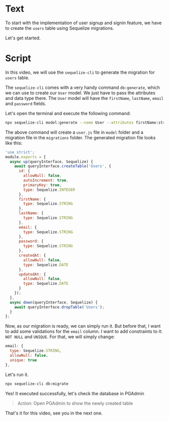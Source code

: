 # Text
To start with the implementation of user signup and signin feature, we have to create the `users` table using Sequelize migrations. 

Let's get started.

# Script
In this video, we will use the `sequelize-cli` to generate the migration for `users` table.

The `sequelize-cli` comes with a very handy command `db:generate`, which we can use to create our `User` model. We just have to pass the attributes and data type there. The `User` model will have the `firstName`, `lastName`, `email` and `password` fields.

Let's open the terminal and execute the following command:
```sh
npx sequelize-cli model:generate --name User --attributes firstName:string,lastName:string,email:string,password:string
```
The above command will create a `user.js` file in `model` folder and a migration file in the `migrations` folder. The generated migration file looks like this:
```js
'use strict';
module.exports = {
  async up(queryInterface, Sequelize) {
    await queryInterface.createTable('Users', {
      id: {
        allowNull: false,
        autoIncrement: true,
        primaryKey: true,
        type: Sequelize.INTEGER
      },
      firstName: {
        type: Sequelize.STRING
      },
      lastName: {
        type: Sequelize.STRING
      },
      email: {
        type: Sequelize.STRING
      },
      password: {
        type: Sequelize.STRING
      },
      createdAt: {
        allowNull: false,
        type: Sequelize.DATE
      },
      updatedAt: {
        allowNull: false,
        type: Sequelize.DATE
      }
    });
  },
  async down(queryInterface, Sequelize) {
    await queryInterface.dropTable('Users');
  }
};
```
Now, as our migration is ready, we can simply run it. 
But before that, I want to add some validations for the `email` column. I want to add constraints to it: `NOT NULL` and `UNIQUE`. For that, we will simply change:
```js
email: {
  type: Sequelize.STRING,
  allowNull: false,
  unique: true
},
```
Let's run it.
```sh
npx sequelize-cli db:migrate
```

Yes! It executed successfully, let's check the database in PGAdmin
> Action: Open PGAdmin to show the newly created table

That's it for this video, see you in the next one.
